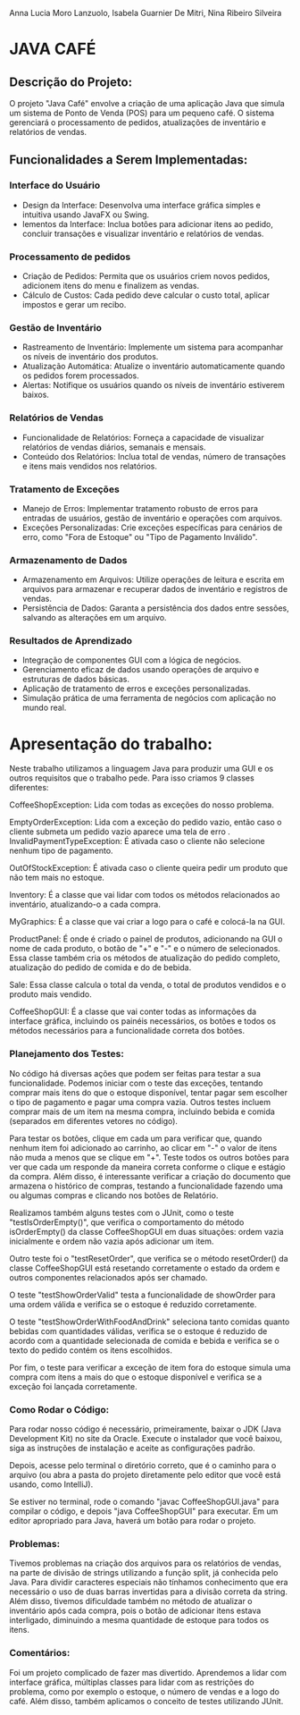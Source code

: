Anna Lucia Moro Lanzuolo, Isabela Guarnier De Mitri, Nina Ribeiro Silveira 

# JAVA CAFÉ 

## Descrição do Projeto:
O projeto "Java Café" envolve a criação de uma aplicação Java que simula um sistema de Ponto de Venda (POS) para um pequeno café. O sistema gerenciará o processamento de pedidos, atualizações de inventário e relatórios de vendas.

## Funcionalidades a Serem Implementadas:
### Interface do Usuário
- Design da Interface: Desenvolva uma interface gráfica simples e intuitiva usando JavaFX ou Swing.
- lementos da Interface: Inclua botões para adicionar itens ao pedido, concluir transações e visualizar inventário e relatórios de vendas.

### Processamento de pedidos
- Criação de Pedidos: Permita que os usuários criem novos pedidos, adicionem itens do menu e finalizem as vendas.
- Cálculo de Custos: Cada pedido deve calcular o custo total, aplicar impostos e gerar um recibo.

### Gestão de Inventário
- Rastreamento de Inventário: Implemente um sistema para acompanhar os níveis de inventário dos produtos.
- Atualização Automática: Atualize o inventário automaticamente quando os pedidos forem processados.
- Alertas: Notifique os usuários quando os níveis de inventário estiverem baixos.

### Relatórios de Vendas
- Funcionalidade de Relatórios: Forneça a capacidade de visualizar relatórios de vendas diários, semanais e mensais.
- Conteúdo dos Relatórios: Inclua total de vendas, número de transações e itens mais vendidos nos relatórios.

### Tratamento de Exceções
- Manejo de Erros: Implementar tratamento robusto de erros para entradas de usuários, gestão de inventário e operações com arquivos.
- Exceções Personalizadas: Crie exceções específicas para cenários de erro, como "Fora de Estoque" ou "Tipo de Pagamento Inválido".

### Armazenamento de Dados
- Armazenamento em Arquivos: Utilize operações de leitura e escrita em arquivos para armazenar e recuperar dados de inventário e registros de vendas.
- Persistência de Dados: Garanta a persistência dos dados entre sessões, salvando as alterações em um arquivo.

### Resultados de Aprendizado
- Integração de componentes GUI com a lógica de negócios.
- Gerenciamento eficaz de dados usando operações de arquivo e estruturas de dados básicas.
- Aplicação de tratamento de erros e exceções personalizadas.
- Simulação prática de uma ferramenta de negócios com aplicação no mundo real.


# Apresentação do trabalho:

Neste trabalho utilizamos a linguagem Java para produzir uma GUI e os outros requisitos que o trabalho pede. Para isso criamos 9 classes diferentes:

CoffeeShopException: Lida com todas as exceções do nosso problema.

EmptyOrderException: Lida com a exceção do pedido vazio, então caso o cliente submeta um pedido vazio aparece uma tela de erro . InvalidPaymentTypeException: É ativada caso o cliente não selecione nenhum tipo de pagamento.

OutOfStockException: É ativada caso o cliente queira pedir um produto que não tem mais no estoque.

Inventory: É a classe que vai lidar com todos os métodos relacionados ao inventário, atualizando-o a cada compra.

MyGraphics: É a classe que vai criar a logo para o café e colocá-la na GUI.

ProductPanel: É onde é criado o painel de produtos, adicionando na GUI o nome de cada produto, o botão de "+" e "-" e o número de selecionados. Essa classe também cria os métodos de atualização do pedido completo, atualização do pedido de comida e do de bebida.

Sale: Essa classe calcula o total da venda, o total de produtos vendidos e o produto mais vendido.

CoffeeShopGUI: É a classe que vai conter todas as informações da interface gráfica, incluindo os painéis necessários, os botões e todos os métodos necessários para a funcionalidade correta dos botões.

### Planejamento dos Testes:

No código há diversas ações que podem ser feitas para testar a sua funcionalidade. Podemos iniciar com o teste das exceções, tentando comprar mais itens do que o estoque disponível, tentar pagar sem escolher o tipo de pagamento e pagar uma compra vazia. Outros testes incluem comprar mais de um item na mesma compra, incluindo bebida e comida (separados em diferentes vetores no código).

Para testar os botões, clique em cada um para verificar que, quando nenhum item foi adicionado ao carrinho, ao clicar em "-" o valor de itens não muda a menos que se clique em "+". Teste todos os outros botões para ver que cada um responde da maneira correta conforme o clique e estágio da compra. Além disso, é interessante verificar a criação do documento que armazena o histórico de compras, testando a funcionalidade fazendo uma ou algumas compras e clicando nos botões de Relatório.

Realizamos também alguns testes com o JUnit, como o teste "testIsOrderEmpty()", que verifica o comportamento do método isOrderEmpty() da classe CoffeeShopGUI em duas situações: ordem vazia inicialmente e ordem não vazia após adicionar um item.

Outro teste foi o "testResetOrder", que verifica se o método resetOrder() da classe CoffeeShopGUI está resetando corretamente o estado da ordem e outros componentes relacionados após ser chamado.

O teste "testShowOrderValid" testa a funcionalidade de showOrder para uma ordem válida e verifica se o estoque é reduzido corretamente.

O teste "testShowOrderWithFoodAndDrink" seleciona tanto comidas quanto bebidas com quantidades válidas, verifica se o estoque é reduzido de acordo com a quantidade selecionada de comida e bebida e verifica se o texto do pedido contém os itens escolhidos.

Por fim, o teste para verificar a exceção de item fora do estoque simula uma compra com itens a mais do que o estoque disponível e verifica se a exceção foi lançada corretamente.

### Como Rodar o Código:

Para rodar nosso código é necessário, primeiramente, baixar o JDK (Java Development Kit) no site da Oracle. Execute o instalador que você baixou, siga as instruções de instalação e aceite as configurações padrão.

Depois, acesse pelo terminal o diretório correto, que é o caminho para o arquivo (ou abra a pasta do projeto diretamente pelo editor que você está usando, como IntelliJ).

Se estiver no terminal, rode o comando "javac CoffeeShopGUI.java" para compilar o código, e depois "java CoffeeShopGUI" para executar. Em um editor apropriado para Java, haverá um botão para rodar o projeto.

### Problemas:

Tivemos problemas na criação dos arquivos para os relatórios de vendas, na parte de divisão de strings utilizando a função split, já conhecida pelo Java. Para dividir caracteres especiais não tínhamos conhecimento que era necessário o uso de duas barras invertidas para a divisão correta da string. Além disso, tivemos dificuldade também no método de atualizar o inventário após cada compra, pois o botão de adicionar itens estava interligado, diminuindo a mesma quantidade de estoque para todos os itens.

### Comentários:

Foi um projeto complicado de fazer mas divertido. Aprendemos a lidar com interface gráfica, múltiplas classes para lidar com as restrições do problema, como por exemplo o estoque, o número de vendas e a logo do café. Além disso, também aplicamos o conceito de testes utilizando JUnit.
